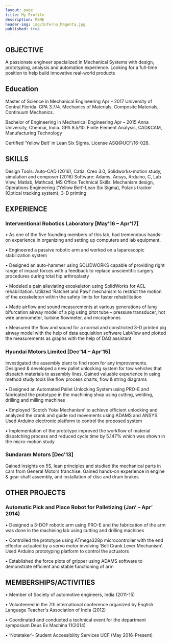 ```yaml
---
layout: page
title: My Profile
description: MSME
header-img: img/Inferno_Magenta.jpg
published: true
---
```

## OBJECTIVE
A passionate engineer specialized in Mechanical Systems with design, prototyping, analysis and automation experience. Looking for a full-time position to help build innovative real-world products  

## Education 
Master of Science in Mechanical Engineering 	Apr – 2017 
University of Central Florida. GPA 3.7/4. Mechanics of Materials, Composite Materials, Continuum Mechanics. 

Bachelor of Engineering in Mechanical Engineering 	Apr – 2015 
Anna University, Chennai, India. GPA 8.5/10. Finite Element Analysis, CAD&CAM, Manufacturing Technology 

Certified ‘Yellow Belt’ in Lean Six Sigma. License ASQ@UCF/16-028.                                                                                                                                                                                                                                 
## SKILLS
Design Tools: Auto-CAD (2016), Catia, Creo 3.0, Solidworks-motion study, simulation and composer (2016)
Software: Adams, Ansys, Arduino, C, Lab View, Matlab, Mathcad, MS Office
Technical Skills: Mechanism design, Operations Engineering (‘Yellow Belt’-Lean Six Sigma), Polaris tracker (Optical tracking system); 3-D printing 

## EXPERIENCE
### Interventional Robotics Laboratory	[May’16 – Apr’17]
•	As one of the five founding members of this lab, had tremendous hands-on experience in organizing and setting up computers and lab equipment.

•	Engineered a passive robotic arm and worked on a laparoscopic stabilization system

•	Designed an auto-hammer using SOLIDWORKS capable of providing right range of impact forces with a feedback to replace unscientific surgery procedures during total hip arthroplasty

•	Modeled a pain alleviating exoskeleton using SolidWorks for ACL rehabilitation. Utilized ‘Ratchet and Pawl’ mechanism to restrict the motion of the exoskeleton within the safety limits for faster rehabilitation

•	Made airflow and sound measurements at various generations of lung bifurcation airway model of a pig using pitot tube – pressure transducer, hot wire anemometer, turbine flowmeter, and microphones

•	Measured the flow and sound for a normal and constricted 3-D printed pig airway model with the help of data acquisition software LabView and plotted the measurements as graphs with the help of DAQ assistant

### Hyundai Motors Limited	[Dec’14 – Apr’15]
Investigated the assembly plant to find room for any improvements. Designed & developed a new pallet unlocking system for tow vehicles that dispatch materials to assembly lines. Gained valuable experience in using method study tools like flow process charts, flow & string diagrams

•	Designed an Automated Pallet Unlocking System using PRO-E and fabricated the prototype in the machining shop using cutting, welding, drilling and milling machines

•	Employed ‘Scotch Yoke Mechanism’ to achieve efficient unlocking and analyzed the crank and guide rod movements using ADAMS and ANSYS. Used Arduino electronic platform to control the proposed system

•	Implementation of the prototype improved the workflow of material dispatching process and reduced cycle time by 5.147% which was shown in the micro-motion study

### Sundaram Motors	[Dec'13]
Gained insights on 5S, lean principles and studied the mechanical parts in cars from General Motors franchise. Gained hands-on experience in engine & gear shaft assembly, and installation of disc and drum brakes

## OTHER PROJECTS
### Automatic Pick and Place Robot for Palletizing (Jan’ – Apr’ 2014)
•	Designed a 3-DOF robotic arm using PRO-E and the fabrication of the arm was done in the machining lab using cutting and drilling machines 

•	Controlled the prototype using ATmega328p microcontroller with the end effector actuated by a servo motor involving ‘Bell Crank Lever Mechanism’. Used Arduino prototyping platform to control the actuators 

•	Established the force plots of gripper using ADAMS software to demonstrate efficient and stable functioning of arm 

## MEMBERSHIPS/ACTIVITIES
•	Member of Society of automotive engineers, India (2011-15)

•	Volunteered in the 7th international conference organized by English Language Teacher's Association of India (2012)

•	Coordinated and conducted a technical event for the department symposium Deus Ex Machina 11(2014)

•	‘Notetaker’- Student Accessibility Services UCF (May 2016-Present)
